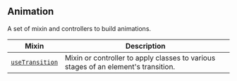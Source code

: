 ## Animation

A set of mixin and controllers to build animations.

| Mixin| Description |
|------|-------------|
|[`useTransition`](./use-transition.md)|Mixin or controller to apply classes to various stages of an element's transition.|

